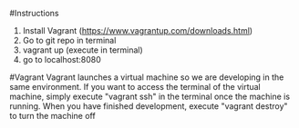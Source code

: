 #Instructions
1. Install Vagrant (https://www.vagrantup.com/downloads.html)
2. Go to git repo in terminal
3. vagrant up (execute in terminal)
4. go to localhost:8080

#Vagrant
Vagrant launches a virtual machine so we are developing in the same environment.
If you want to access the terminal of the virtual machine, simply execute "vagrant ssh"
in the terminal once the machine is running.
When you have finished development, execute "vagrant destroy" to turn the machine off
